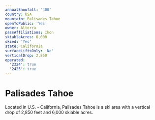 ```yaml
---
annualSnowfall: '400'
country: USA
mountain: Palisades Tahoe
openToPublic: 'Yes'
owner: Alterra
passAffiliations: Ikon
skiableAcres: 6,000
skied: 'Yes'
state: California
surfaceLiftsOnly: 'No'
verticalDrop: 2,850
operated:
  '2324': true
  '2425': true
---
```



# Palisades Tahoe

Located in U.S. - California, Palisades Tahoe is a ski area with a vertical drop of 2,850 feet and 6,000 skiable acres.
